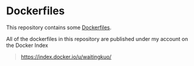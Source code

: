 Dockerfiles
===========

This repository contains some [Dockerfiles](http://docs.docker.io/en/latest/use/builder/).

All of the dockerfiles in this repository are published under my account on the Docker Index

> <https://index.docker.io/u/waitingkuo/>
